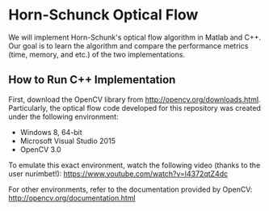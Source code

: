 # Horn-Schunck Optical Flow
We will implement Horn-Schunk's optical flow algorithm in Matlab and C++. 
Our goal is to learn the algorithm and compare the performance metrics (time, memory, and etc.) of the two implementations.

## How to Run C++ Implementation
First, download the OpenCV library from http://opencv.org/downloads.html. Particularly, the optical flow code developed for this repository was created under the following environment:

- Windows 8, 64-bit
- Microsoft Visual Studio 2015
- OpenCV 3.0

To emulate this exact environment, watch the following video (thanks to the user nurimbet!): https://www.youtube.com/watch?v=l4372qtZ4dc

For other environments, refer to the documentation provided by OpenCV: http://opencv.org/documentation.html
